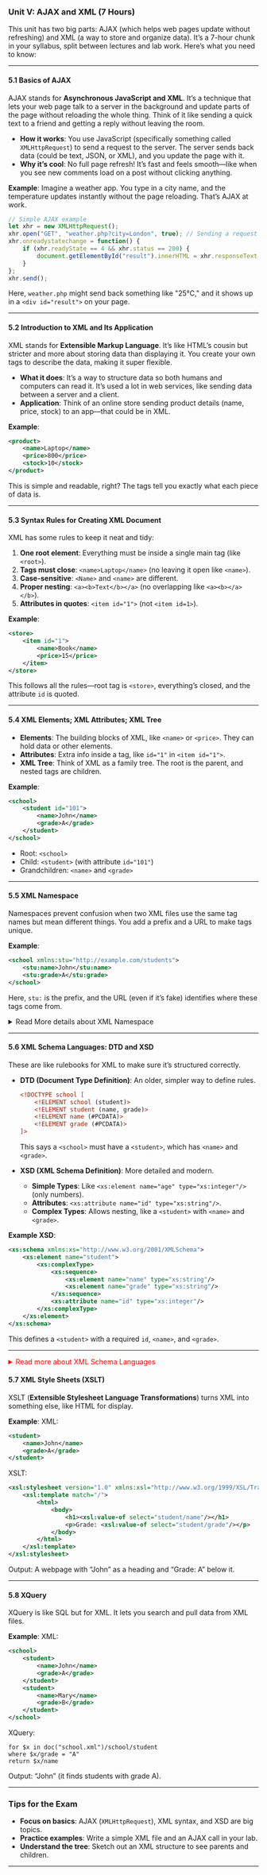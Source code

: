 ### Unit V: AJAX and XML (7 Hours)
This unit has two big parts: AJAX (which helps web pages update without refreshing) and XML (a way to store and organize data). It’s a 7-hour chunk in your syllabus, split between lectures and lab work. Here’s what you need to know:

---

#### 5.1 Basics of AJAX
AJAX stands for **Asynchronous JavaScript and XML**. It’s a technique that lets your web page talk to a server in the background and update parts of the page without reloading the whole thing. Think of it like sending a quick text to a friend and getting a reply without leaving the room.

- **How it works**: You use JavaScript (specifically something called `XMLHttpRequest`) to send a request to the server. The server sends back data (could be text, JSON, or XML), and you update the page with it.
- **Why it’s cool**: No full page refresh! It’s fast and feels smooth—like when you see new comments load on a post without clicking anything.

**Example**: Imagine a weather app. You type in a city name, and the temperature updates instantly without the page reloading. That’s AJAX at work.

```javascript
// Simple AJAX example
let xhr = new XMLHttpRequest();
xhr.open("GET", "weather.php?city=London", true); // Sending a request to a PHP file
xhr.onreadystatechange = function() {
    if (xhr.readyState == 4 && xhr.status == 200) {
        document.getElementById("result").innerHTML = xhr.responseText; // Update the page
    }
};
xhr.send();
```
Here, `weather.php` might send back something like "25°C," and it shows up in a `<div id="result">` on your page.

---

#### 5.2 Introduction to XML and Its Application
XML stands for **Extensible Markup Language**. It’s like HTML’s cousin but stricter and more about storing data than displaying it. You create your own tags to describe the data, making it super flexible.

- **What it does**: It’s a way to structure data so both humans and computers can read it. It’s used a lot in web services, like sending data between a server and a client.
- **Application**: Think of an online store sending product details (name, price, stock) to an app—that could be in XML.

**Example**:
```xml
<product>
    <name>Laptop</name>
    <price>800</price>
    <stock>10</stock>
</product>
```
This is simple and readable, right? The tags tell you exactly what each piece of data is.

---

#### 5.3 Syntax Rules for Creating XML Document
XML has some rules to keep it neat and tidy:
1. **One root element**: Everything must be inside a single main tag (like `<root>`).
2. **Tags must close**: `<name>Laptop</name>` (no leaving it open like `<name>`).
3. **Case-sensitive**: `<Name>` and `<name>` are different.
4. **Proper nesting**: `<a><b>Text</b></a>` (no overlapping like `<a><b></a></b>`).
5. **Attributes in quotes**: `<item id="1">` (not `<item id=1>`).

**Example**:
```xml
<store>
    <item id="1">
        <name>Book</name>
        <price>15</price>
    </item>
</store>
```
This follows all the rules—root tag is `<store>`, everything’s closed, and the attribute `id` is quoted.

---

#### 5.4 XML Elements; XML Attributes; XML Tree
- **Elements**: The building blocks of XML, like `<name>` or `<price>`. They can hold data or other elements.
- **Attributes**: Extra info inside a tag, like `id="1"` in `<item id="1">`.
- **XML Tree**: Think of XML as a family tree. The root is the parent, and nested tags are children.

**Example**:
```xml
<school>
    <student id="101">
        <name>John</name>
        <grade>A</grade>
    </student>
</school>
```
- Root: `<school>`
- Child: `<student>` (with attribute `id="101"`)
- Grandchildren: `<name>` and `<grade>`

---

#### 5.5 XML Namespace
Namespaces prevent confusion when two XML files use the same tag names but mean different things. You add a prefix and a URL to make tags unique.

**Example**:
```xml
<school xmlns:stu="http://example.com/students">
    <stu:name>John</stu:name>
    <stu:grade>A</stu:grade>
</school>
```
Here, `stu:` is the prefix, and the URL (even if it’s fake) identifies where these tags come from.


<details>
  <summary>Read More details about XML Namespace</summary>


#### What’s an XML Namespace, Really?
An XML Namespace is like a way to give your tags a unique identity so they don’t get mixed up with other tags that might have the same name. Imagine you’re at a party with two people named “John”—you’d need a last name (like “John Smith” vs. “John Doe”) to tell them apart. Namespaces do that for XML tags.

- **Why it’s needed**: XML is flexible—you make your own tags. But if two systems (say, a school and a store) both use `<name>`, how do you know if it’s a student’s name or a product’s name? Namespaces solve this by adding a “family name” (a prefix) tied to a unique identifier (usually a URL).
- **How it works**: You attach a prefix (like `stu:` or `prod:`) to tags and link it to a namespace URI (a web address, real or fake). The URI doesn’t have to point to a real page—it’s just a unique label.

---

#### Key Pieces of a Namespace
1. **Prefix**: A short label you stick in front of tags (e.g., `stu:` in `stu:name`). It’s like a nickname for the namespace.
2. **Namespace URI**: A unique string (usually a URL) that defines the namespace (e.g., `http://example.com/students`). Think of it as the “official ID.”
3. **Declaration**: You tell XML about the namespace using `xmlns` (XML Namespace attribute) in a tag.

---

#### How to Declare a Namespace
You declare a namespace in an XML tag (usually the root) with `xmlns:prefix="URI"`. Once declared, you use the prefix on tags to show they belong to that namespace.

**Basic Example**:
```xml
<school xmlns:stu="http://example.com/students">
    <stu:name>John</stu:name>
    <stu:grade>A</stu:grade>
</school>
```
- **Breakdown**:
  - `xmlns:stu="http://example.com/students"`: Declares the namespace. `stu:` is the prefix, and the URL is the URI.
  - `stu:name`: The `<name>` tag belongs to the `http://example.com/students` namespace.
  - Without the prefix, `<name>` would be “unqualified” (no namespace).

---

#### Why Bother with Namespaces?
Here’s where it gets practical. Say you’re combining two XML files:
1. A school system:
```xml
<record>
    <name>John</name>
    <grade>A</grade>
</record>
```
2. A store system:
```xml
<record>
    <name>Laptop</name>
    <price>800</price>
</record>
```
Now, mix them in one file:
```xml
<database>
    <record>
        <name>John</name>
        <grade>A</grade>
    </record>
    <record>
        <name>Laptop</name>
        <price>800</price>
    </record>
</database>
```
- **Problem**: Which `<name>` is which? Is it a student or a product? Confusion!

**Fix with Namespaces**:
```xml
<database xmlns:stu="http://example.com/students" xmlns:prod="http://example.com/products">
    <stu:record>
        <stu:name>John</stu:name>
        <stu:grade>A</stu:grade>
    </stu:record>
    <prod:record>
        <prod:name>Laptop</prod:name>
        <prod:price>800</prod:price>
    </prod:record>
</database>
```
- **Result**: `stu:name` (student) and `prod:name` (product) are clearly different. No mix-up!

---

#### Default Namespace (No Prefix)
You can set a namespace without a prefix using just `xmlns="URI"`. All tags without a prefix in that section belong to it.

**Example**:
```xml
<school xmlns="http://example.com/students">
    <name>John</name>
    <grade>A</grade>
</school>
```
- **Means**: `<name>` and `<grade>` belong to `http://example.com/students`. No `stu:` needed.
- **Mixing with Prefix**:
```xml
<root xmlns="http://example.com/default" xmlns:stu="http://example.com/students">
    <name>Default Name</name>
    <stu:name>John</stu:name>
</root>
```
- `<name>`: Uses the default namespace.
- `<stu:name>`: Uses the `stu:` namespace.

---

#### Scope of Namespaces
- A namespace applies to the tag it’s declared in and all its children—unless overridden.
- You can declare a new namespace lower down to change it.

**Example**:
```xml
<root xmlns:stu="http://example.com/students">
    <stu:name>John</stu:name>
    <class xmlns:stu="http://example.com/classes">
        <stu:name>Web Tech</stu:name>
    </class>
</root>
```
- **Outside `<class>`**: `stu:` means students.
- **Inside `<class>`**: `stu:` means classes (overrides the parent).

---

#### Real-World Use
- **Web Services**: SOAP (an old web protocol) uses namespaces to separate message parts (e.g., `soap:envelope`).
- **XHTML**: Combines HTML with XML namespaces (e.g., `xmlns="http://www.w3.org/1999/xhtml"`).
- **Mixing Data**: Like our school/store example—namespaces keep everything clear.

**SOAP Example**:
```xml
<soap:Envelope xmlns:soap="http://schemas.xmlsoap.org/soap/envelope/">
    <soap:Body>
        <m:GetPrice xmlns:m="http://example.com/store">
            <m:Item>Laptop</m:Item>
        </m:GetPrice>
    </soap:Body>
</soap:Envelope>
```
- `soap:` and `m:` keep the tags distinct.

---

#### Common Exam Points
- **Syntax**: Know `xmlns:prefix="URI"` and how to use prefixes.
- **Purpose**: Explain avoiding tag conflicts (e.g., two `<name>` tags).
- **Default vs. Prefixed**: Understand the difference.
- **Example**: Be ready to write one—like the school/store mix.

**Practice Question**:  
“Create an XML snippet with two namespaces for a library and a bookstore, each with a `<book>` tag.”  
Answer:
```xml
<root xmlns:lib="http://example.com/library" xmlns:store="http://example.com/bookstore">
    <lib:book>
        <lib:title>Web Tech</lib:title>
    </lib:book>
    <store:book>
        <store:title>Laptop Guide</store:title>
    </store:book>
</root>
```

</details>

---
#### 5.6 XML Schema Languages: DTD and XSD
These are like rulebooks for XML to make sure it’s structured correctly.
- **DTD (Document Type Definition)**: An older, simpler way to define rules.
  ```xml
  <!DOCTYPE school [
      <!ELEMENT school (student)>
      <!ELEMENT student (name, grade)>
      <!ELEMENT name (#PCDATA)>
      <!ELEMENT grade (#PCDATA)>
  ]>
  ```
  This says a `<school>` must have a `<student>`, which has `<name>` and `<grade>`.

- **XSD (XML Schema Definition)**: More detailed and modern.
  - **Simple Types**: Like `<xs:element name="age" type="xs:integer"/>` (only numbers).
  - **Attributes**: `<xs:attribute name="id" type="xs:string"/>`.
  - **Complex Types**: Allows nesting, like a `<student>` with `<name>` and `<grade>`.

**Example XSD**:
```xml
<xs:schema xmlns:xs="http://www.w3.org/2001/XMLSchema">
    <xs:element name="student">
        <xs:complexType>
            <xs:sequence>
                <xs:element name="name" type="xs:string"/>
                <xs:element name="grade" type="xs:string"/>
            </xs:sequence>
            <xs:attribute name="id" type="xs:integer"/>
        </xs:complexType>
    </xs:element>
</xs:schema>
```
This defines a `<student>` with a required `id`, `<name>`, and `<grade>`.

---

<details>
  <summary style="color: red;">Read more about XML Schema Languages</summary>  
---

Both **DTD (Document Type Definition)** and **XSD (XML Schema Definition)** are ways to define the structure and rules of an XML document. They’re like blueprints for a house—telling you what rooms (elements) should be there and how they’re arranged. But they’re different in how strict and detailed they are. Let’s break them down.

#### DTD (Document Type Definition)
DTD is the older, simpler way to set rules for XML. It’s like a basic checklist—it tells you what elements and attributes are allowed, but it doesn’t get too fancy with details like data types (e.g., “this must be a number”).

- **What it does**: Defines the structure—what elements can exist, their order, and whether they’re optional or required. It can also list attributes.
- **Where it lives**: Can be inside the XML file (internal) or in a separate `.dtd` file (external).
- **Limitations**: No support for data types (e.g., can’t say “age must be an integer”), and it’s less flexible than XSD.

**Syntax Basics**:
- `<!ELEMENT>`: Defines an element and what it can contain.
- `<!ATTLIST>`: Defines attributes for an element.
- Symbols:
  - `#PCDATA`: Plain text (like names or grades).
  - `+`: One or more times.
  - `*`: Zero or more times.
  - `?`: Optional (zero or one time).

**Example (Internal DTD)**:
```xml
<?xml version="1.0"?>
<!DOCTYPE class [
    <!ELEMENT class (student+)>
    <!ELEMENT student (name, age)>
    <!ELEMENT name (#PCDATA)>
    <!ELEMENT age (#PCDATA)>
    <!ATTLIST student id CDATA #REQUIRED>
]>
<class>
    <student id="101">
        <name>John</name>
        <age>20</age>
    </student>
    <student id="102">
        <name>Mary</name>
        <age>21</age>
    </student>
</class>
```
- **Explanation**:
  - `class` is the root and must have one or more `student` elements (`student+`).
  - Each `student` has a `name` and `age`, both text (`#PCDATA`).
  - `student` must have an `id` attribute (`#REQUIRED`), and it’s just text (`CDATA`).

**External DTD Example**:
Save this as `class.dtd`:
```dtd
<!ELEMENT class (student+)>
<!ELEMENT student (name, age)>
<!ELEMENT name (#PCDATA)>
<!ELEMENT age (#PCDATA)>
<!ATTLIST student id CDATA #REQUIRED>
```
Then link it in XML:
```xml
<?xml version="1.0"?>
<!DOCTYPE class SYSTEM "class.dtd">
<class>
    <student id="101">
        <name>John</name>
        <age>20</age>
    </student>
</class>
```
- **Why use it?**: It’s simple and good for basic XML files, but it’s old-school and limited.

---

#### XSD (XML Schema Definition)
XSD is the modern, more powerful option. It’s like DTD’s upgraded version—it’s stricter, supports data types (e.g., “age must be a number”), and can handle complex structures. It’s written in XML itself, which makes it easier to read and work with.

- **What it does**: Defines elements, attributes, their order, and their data types (like string, integer, date). It’s way more detailed than DTD.
- **Why it’s better**: You can say “age must be between 0 and 100” or “email must follow a pattern.” DTD can’t do that.
- **Parts**:
  - **Simple Types**: Elements or attributes with basic data (e.g., text, numbers).
  - **Complex Types**: Elements that contain other elements or have attributes.
  - **Attributes**: Extra info for elements, with rules like “required” or “optional.”

**Syntax Basics**:
- Written in XML with a namespace (`xmlns:xs="http://www.w3.org/2001/XMLSchema"`).
- `<xs:element>`: Defines an element.
- `<xs:attribute>`: Defines an attribute.
- `<xs:complexType>`: For elements with children or attributes.
- `<xs:simpleType>`: For basic data with restrictions (e.g., min/max values).

**Example (Basic XSD)**:
```xml
<?xml version="1.0"?>
<xs:schema xmlns:xs="http://www.w3.org/2001/XMLSchema">
    <xs:element name="class">
        <xs:complexType>
            <xs:sequence>
                <xs:element name="student" maxOccurs="unbounded">
                    <xs:complexType>
                        <xs:sequence>
                            <xs:element name="name" type="xs:string"/>
                            <xs:element name="age" type="xs:integer"/>
                        </xs:sequence>
                        <xs:attribute name="id" type="xs:string" use="required"/>
                    </xs:complexType>
                </xs:element>
            </xs:sequence>
        </xs:complexType>
    </xs:element>
</xs:schema>
```
- **Explanation**:
  - `class` is the root and can have unlimited `student` elements (`maxOccurs="unbounded"`).
  - Each `student` has a `name` (string), `age` (integer), and a required `id` attribute (string).
- Matching XML:
```xml
<class>
    <student id="101">
        <name>John</name>
        <age>20</age>
    </student>
</class>
```

#### XSD Elements
**What are Elements?**  
Elements are the main tags in your XML—like `<name>`, `<age>`, or `<student>`. In XSD, you define them with `<xs:element>` to say what they’re called, what type of data they hold, and how many times they can appear.

- **Key Attributes**:
  - `name`: The element’s tag name (e.g., "student").
  - `type`: What kind of data (e.g., `xs:string`, `xs:integer`, or a custom type).
  - `minOccurs`/`maxOccurs`: How many times it can show up (e.g., `0` for optional, `unbounded` for unlimited).

**Simple Element Example**:  
```xml
<xs:element name="name" type="xs:string"/>
```
- **Means**: A `<name>` tag that holds text (e.g., `<name>John</name>`).

**In XML**:  
```xml
<name>John</name>
```

**Element with Limits**:  
```xml
<xs:element name="student" type="xs:string" minOccurs="1" maxOccurs="3"/>
```
- **Means**: Must have 1-3 `<student>` tags.
- **Valid XML**:  
```xml
<student>John</student>
<student>Mary</student>
```
- **Invalid**: None (less than 1) or 4 `<student>` tags (more than 3).

---

#### XSD Attributes
**What are Attributes?**  
Attributes are extra bits of info inside an element’s tag—like `id="101"` in `<student id="101">`. In XSD, you define them with `<xs:attribute>`.

- **Key Attributes**:
  - `name`: The attribute’s name (e.g., "id").
  - `type`: Data type (e.g., `xs:string`, `xs:integer`).
  - `use`: `required` (must be there) or `optional` (can skip it).

**Example**:  
```xml
<xs:element name="student">
    <xs:complexType>
        <xs:sequence>
            <xs:element name="name" type="xs:string"/>
        </xs:sequence>
        <xs:attribute name="id" type="xs:integer" use="required"/>
    </xs:complexType>
</xs:element>
```
- **Means**: `<student>` has a `<name>` inside and a required `id` attribute.
- **Valid XML**:  
```xml
<student id="101">
    <name>John</name>
</student>
```
- **Invalid**: `<student><name>John</name></student>` (missing `id`).

**Optional Attribute**:  
```xml
<xs:attribute name="grade" type="xs:string" use="optional"/>
```
- **Valid XML**:  
```xml
<student id="101" grade="A"><name>John</name></student>
```
or  
```xml
<student id="101"><name>John</name></student>
```

---

#### XSD Restrictions
**What are Restrictions?**  
Restrictions let you put rules on simple types—like “age must be 0-100” or “name must be 2-50 characters.” You use `<xs:restriction>` to tighten up what’s allowed.

- **Where Used**: Inside `<xs:simpleType>` for elements or attributes.
- **Common Restrictions**:
  - `minInclusive`/`maxInclusive`: Range for numbers (includes the limits).
  - `minLength`/`maxLength`: Length for strings.
  - `pattern`: A regex to match (e.g., “must start with a letter”).

**Example (Number Range)**:  
```xml
<xs:element name="age">
    <xs:simpleType>
        <xs:restriction base="xs:integer">
            <xs:minInclusive value="0"/>
            <xs:maxInclusive value="100"/>
        </xs:restriction>
    </xs:simpleType>
</xs:element>
```
- **Means**: `<age>` must be 0-100.
- **Valid**: `<age>20</age>`
- **Invalid**: `<age>-5</age>` or `<age>150</age>`

**Example (String Length)**:  
```xml
<xs:element name="name">
    <xs:simpleType>
        <xs:restriction base="xs:string">
            <xs:minLength value="2"/>
            <xs:maxLength value="50"/>
        </xs:restriction>
    </xs:simpleType>
</xs:element>
```
- **Means**: `<name>` must be 2-50 characters.
- **Valid**: `<name>John</name>`
- **Invalid**: `<name>J</name>` (too short).

**Example (Pattern)**:  
```xml
<xs:element name="code">
    <xs:simpleType>
        <xs:restriction base="xs:string">
            <xs:pattern value="[A-Z][0-9]{3}"/>
        </xs:restriction>
    </xs:simpleType>
</xs:element>
```
- **Means**: `<code>` must be one uppercase letter + three digits (e.g., "A123").
- **Valid**: `<code>B456</code>`
- **Invalid**: `<code>abc</code>` or `<code>A12</code>`.

---

#### XSD Complex Types
**What are Complex Types?**  
Complex types are for elements that have children (other elements) or attributes—unlike simple types (just text or numbers). You use `<xs:complexType>` to define them.

- **Why Needed**: A `<student>` with `<name>` and `<age>` inside isn’t simple—it’s complex because it has structure.
- **Parts**:
  - `<xs:sequence>`: Kids must appear in order.
  - `<xs:choice>`: Pick one of the kids.
  - `<xs:all>`: Kids can be in any order (but all must appear if not optional).

**Example (Sequence)**:  
```xml
<xs:element name="student">
    <xs:complexType>
        <xs:sequence>
            <xs:element name="name" type="xs:string"/>
            <xs:element name="age" type="xs:integer"/>
        </xs:sequence>
        <xs:attribute name="id" type="xs:string" use="required"/>
    </xs:complexType>
</xs:element>
```
- **Means**: `<student>` must have `<name>` then `<age>`, and a required `id`.
- **Valid XML**:  
```xml
<student id="101">
    <name>John</name>
    <age>20</age>
</student>
```
- **Invalid**: `<student id="101"><age>20</age><name>John</name></student>` (wrong order).

**Example (Choice)**:  
```xml
<xs:element name="contact">
    <xs:complexType>
        <xs:choice>
            <xs:element name="phone" type="xs:string"/>
            <xs:element name="email" type="xs:string"/>
        </xs:choice>
    </xs:complexType>
</xs:element>
```
- **Means**: `<contact>` has either `<phone>` or `<email>`, not both.
- **Valid**: `<contact><phone>123-456</phone></contact>`  
or `<contact><email>john@example.com</email></contact>`
- **Invalid**: `<contact><phone>123</phone><email>john</email></contact>`.

**Example (All)**:  
```xml
<xs:element name="person">
    <xs:complexType>
        <xs:all>
            <xs:element name="name" type="xs:string"/>
            <xs:element name="age" type="xs:integer"/>
        </xs:all>
    </xs:complexType>
</xs:element>
```
- **Means**: `<person>` needs both `<name>` and `<age>`, but order doesn’t matter.
- **Valid**:  
```xml
<person><name>John</name><age>20</age></person>
```
or  
```xml
<person><age>20</age><name>John</name></person>
```

**Complex with Restrictions**:  
```xml
<xs:element name="student">
    <xs:complexType>
        <xs:sequence>
            <xs:element name="name" type="xs:string"/>
            <xs:element name="age">
                <xs:simpleType>
                    <xs:restriction base="xs:integer">
                        <xs:minInclusive value="0"/>
                        <xs:maxInclusive value="100"/>
                    </xs:restriction>
                </xs:simpleType>
            </xs:element>
        </xs:sequence>
        <xs:attribute name="id" type="xs:string" use="required"/>
    </xs:complexType>
</xs:element>
```
- **Means**: `<student>` has `<name>`, `<age>` (0-100), and a required `id`.

---

#### Putting It All Together
**Full Example**:  
```xml
<xs:schema xmlns:xs="http://www.w3.org/2001/XMLSchema">
    <xs:element name="class">
        <xs:complexType>
            <xs:sequence>
                <xs:element name="student" maxOccurs="unbounded">
                    <xs:complexType>
                        <xs:sequence>
                            <xs:element name="name">
                                <xs:simpleType>
                                    <xs:restriction base="xs:string">
                                        <xs:minLength value="2"/>
                                        <xs:maxLength value="50"/>
                                    </xs:restriction>
                                </xs:simpleType>
                            </xs:element>
                            <xs:element name="age">
                                <xs:simpleType>
                                    <xs:restriction base="xs:integer">
                                        <xs:minInclusive value="0"/>
                                        <xs:maxInclusive value="100"/>
                                    </xs:restriction>
                                </xs:simpleType>
                            </xs:element>
                        </xs:sequence>
                        <xs:attribute name="id" type="xs:string" use="required"/>
                        <xs:attribute name="grade" type="xs:string" use="optional"/>
                    </xs:complexType>
                </xs:element>
            </xs:sequence>
        </xs:complexType>
    </xs:element>
</xs:schema>
```
- **Valid XML**:  
```xml
<class>
    <student id="101" grade="A">
        <name>John</name>
        <age>20</age>
    </student>
    <student id="102">
        <name>Mary</name>
        <age>21</age>
    </student>
</class>
```

### DTD vs. XSD: Quick Comparison
| Feature              | DTD                          | XSD                          |
|----------------------|------------------------------|------------------------------|
| **Format**           | Not XML (own syntax)         | Written in XML              |
| **Data Types**       | No (just text with `#PCDATA`)| Yes (string, int, date, etc.)|
| **Complexity**       | Simple structures only       | Handles complex nesting     |
| **Restrictions**     | None (e.g., no min/max)      | Yes (e.g., age 0-100)       |
| **Modern Use**       | Older, less common now       | Standard for web services   |

---

### Why This Matters for Your Exam
- **DTD**: Know how to write a basic one (like the `class` example) and understand `#PCDATA`, `+`, `*`, `?`. The exam might ask you to define a simple structure.
- **XSD**: Focus on simple and complex types, and maybe a restriction (like `minInclusive`). You might need to write or explain an XSD snippet.
---

### Extra Example (Side-by-Side)
**XML**:
```xml
<library>
    <book id="B001">
        <title>Web Tech</title>
        <pages>300</pages>
    </book>
</library>
```

**DTD**:
```dtd
<!ELEMENT library (book)>
<!ELEMENT book (title, pages)>
<!ELEMENT title (#PCDATA)>
<!ELEMENT pages (#PCDATA)>
<!ATTLIST book id CDATA #REQUIRED>
```

**XSD**:
```xml
<xs:schema xmlns:xs="http://www.w3.org/2001/XMLSchema">
    <xs:element name="library">
        <xs:complexType>
            <xs:sequence>
                <xs:element name="book">
                    <xs:complexType>
                        <xs:sequence>
                            <xs:element name="title" type="xs:string"/>
                            <xs:element name="pages" type="xs:integer"/>
                        </xs:sequence>
                        <xs:attribute name="id" type="xs:string" use="required"/>
                    </xs:complexType>
                </xs:element>
            </xs:sequence>
        </xs:complexType>
    </xs:element>
</xs:schema>
```
</details>


#### 5.7 XML Style Sheets (XSLT)
XSLT (**Extensible Stylesheet Language Transformations**) turns XML into something else, like HTML for display.

**Example**:
XML:
```xml
<student>
    <name>John</name>
    <grade>A</grade>
</student>
```
XSLT:
```xml
<xsl:stylesheet version="1.0" xmlns:xsl="http://www.w3.org/1999/XSL/Transform">
    <xsl:template match="/">
        <html>
            <body>
                <h1><xsl:value-of select="student/name"/></h1>
                <p>Grade: <xsl:value-of select="student/grade"/></p>
            </body>
        </html>
    </xsl:template>
</xsl:stylesheet>
```
Output: A webpage with “John” as a heading and “Grade: A” below it.

---

#### 5.8 XQuery
XQuery is like SQL but for XML. It lets you search and pull data from XML files.

**Example**:
XML:
```xml
<school>
    <student>
        <name>John</name>
        <grade>A</grade>
    </student>
    <student>
        <name>Mary</name>
        <grade>B</grade>
    </student>
</school>
```
XQuery:
```xquery
for $x in doc("school.xml")/school/student
where $x/grade = "A"
return $x/name
```
Output: “John” (it finds students with grade A).

---

### Tips for the Exam
- **Focus on basics**: AJAX (`XMLHttpRequest`), XML syntax, and XSD are big topics.
- **Practice examples**: Write a simple XML file and an AJAX call in your lab.
- **Understand the tree**: Sketch out an XML structure to see parents and children.

---
